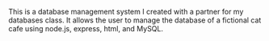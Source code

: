 This is a database management system I created with a partner for my databases class. It allows the user to manage the database of a fictional cat cafe using node.js, express, html, and MySQL. 
